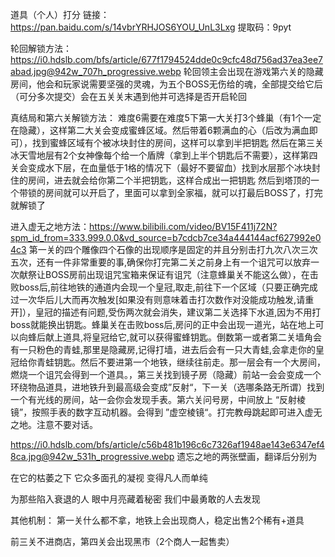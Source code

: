 道具（个人）打分
链接：https://pan.baidu.com/s/14vbrYRHJOS6YOU_UnL3Lxg 提取码：9pyt

轮回解锁方法：
https://i0.hdslb.com/bfs/article/677f1794524dde0c9cfc48d756ad37ea3ee7abad.jpg@942w_707h_progressive.webp
轮回领主会出现在游戏第六关的隐藏房间，他会和玩家说需要坚强的灵魂，为五个BOSS无伤给的魂，全部提交给它后（可分多次提交）会在五关关末遇到他并可选择是否开启轮回

真结局和第六关解锁方法：
难度6需要在难度5下第一大关打3个蜂巢（有1个一定在隐藏），这样第二大关会变成蜜蜂区域。然后带着6颗满血的心（后改为满血即可），找到蜜蜂区域有个被冰块封住的房间，这样可以拿到半把钥匙
然后在第三关冰天雪地层有2个女神像每个给一个盾牌（拿到上半个钥匙后不需要），这样第四关会变成水下层，在血量低于1格的情况下（最好不要留血）找到水层那个冰块封住的房间，进去就会给你第二个半把钥匙，这样合成出一把钥匙
然后到塔顶的一个带锁的房间就可以开启了，里面可以拿到全家福，就可以打最后BOSS了，打完就解锁了

进入虚无之地方法：https://www.bilibili.com/video/BV15F411j72N?spm_id_from=333.999.0.0&vd_source=b7cdcb7ce34a444144acf627992e04c3
第一关的四个雕像四个石像的出现顺序是固定的并且分别击打九次八次三次五次，还有一件非常重要的事,确保你打完第二关之前身上有一个诅咒可以放弃一次献祭让BOSS房前出现诅咒宝箱来保证有诅咒（注意蜂巢关不能这么做），在击败boss后,前往地铁的通道内会现一个皇冠,取走,前往下一个区域（只要正确完成过一次华后儿大而再次触发[如果没有则意味着击打次数作对没能成功触发,请重开]），皇冠的描述有问题,受伤两次就会消失，建议第二关选择下水道,因为不用打boss就能换出钥匙。蜂巢关在击败boss后,房问的正中会出现一道光，站在地上可以向蜂后献上道具,将皇冠给它,就可以获得蜜蜂钥匙。倒数第一或者第二关墙角会有一只粉色的青蛙,那里是隐藏房,记得打墙，进去后会有一只大青蛙,会拿走你的皇冠给你青蛙钥匙。然后不要进第一个地铁，继续往前走。那一层会有一个大房间，燃烧一个诅咒会得到一个道具。，第三关找到镜子房（隐藏）前站一会会变成一个环绕物品道具，进地铁升到最高级会变成”反射“，下一关（选哪条路无所谓）找到一个有光线的房间，站一会你会发现手表。第六关问号房，中间放上 “反射棱镜”，按照手表的数字互动机器。会得到  ”虚空棱镜“。打完教母跳起即可进入虚无之地。注意不要对话。

https://i0.hdslb.com/bfs/article/c56b481b196c6c7326af1948ae143e6347ef48ca.jpg@942w_531h_progressive.webp
遗忘之地的两张壁画，翻译后分别为 

在它的枯萎之下 它众多面孔的凝视 变得凡人而单纯 

为那些陷入衰退的人 眼中月亮藏着秘密 我们中最勇敢的人去发现 

其他机制：
第一关什么都不拿，地铁上会出现商人，稳定出售2个稀有+道具

前三关不进商店，第四关会出现黑市（2个商人一起售卖）

